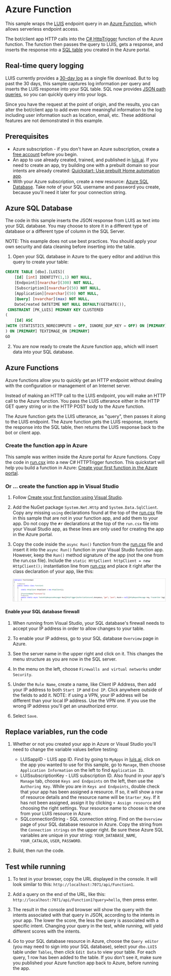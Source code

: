 # Azure Function

This sample wraps the [LUIS](https://docs.microsoft.com/azure/cognitive-services/LUIS/) endpoint query in an [Azure Function](https://azure.microsoft.com/services/functions/), which allows serverless endpoint access.

The bot/client app HTTP calls into the [C# HttpTrigger](https://docs.microsoft.com/en-us/azure/azure-functions/functions-create-first-azure-function) function of the Azure function. The function then passes the query to LUIS, gets a response, and inserts the response into a [SQL table](https://azure.microsoft.com/services/sql-database/) you created in the Azure portal. 

## Real-time query logging
LUIS currently provides a [30-day log](https://westus.dev.cognitive.microsoft.com/docs/services/5890b47c39e2bb17b84a55ff/operations/5890b47c39e2bb052c5b9c36)  as a single file download. But to log past the 30 days, this sample captures log information per query and inserts the LUIS response into your SQL table. SQL now provides [JSON path queries](https://docs.microsoft.com/sql/relational-databases/json/json-path-expressions-sql-server), so you can quickly query into your logs. 

Since you have the request at the point of origin, and the results, you can alter the bot/client app to add even more meaningful information to the log including user information such as location, email, etc. These additional features are not demonstrated in this example.

## Prerequisites
* Azure subscription - if you don't have an Azure subscription, create a [free account](https://azure.microsoft.com/free/?WT.mc_id=A261C142F) before you begin. 
* An app to use already created, trained, and published in [luis.ai](https://www.luis.ai/). If you need to create an app, try building one with a prebuilt domain so your intents are already created: [Quickstart: Use prebuilt Home automation app](https://docs.microsoft.com/en-us/azure/cognitive-services/luis/luis-get-started-create-app).
* With your Azure subscription, create a new resource: [Azure SQL Database](https://azure.microsoft.com/services/sql-database/). Take note of your SQL username and password you create, because you'll need it later for your connection string.

## Azure SQL Database
The code in this sample inserts the JSON response from LUIS as text into your SQL database. You may choose to store it in a different type of database or a different type of column in the SQL Server. 

NOTE: This example does not use best practices. You should apply your own security and data cleaning before inserting into the table. 

1. Open your SQL database in Azure to the query editor and add/run this query to create your table: 

```SQL
CREATE TABLE [dbo].[LUIS](
	[Id] [int] IDENTITY(1,1) NOT NULL,
	[Endpoint][nvarchar](300) NOT NULL,
	[Subscription][nvarchar](50) NOT NULL,
	[Application][nvarchar](50) NOT NULL,
	[Query] [nvarchar](max) NOT NULL,
	DateCreated DATETIME NOT NULL DEFAULT(GETDATE()),
 CONSTRAINT [PK_LUIS] PRIMARY KEY CLUSTERED 
(
	[Id] ASC
)WITH (STATISTICS_NORECOMPUTE = OFF, IGNORE_DUP_KEY = OFF) ON [PRIMARY]
) ON [PRIMARY] TEXTIMAGE_ON [PRIMARY]
GO
```
2. You are now ready to create the Azure function app, which will insert data into your SQL database.

## Azure Functions

Azure functions allow you to quickly get an HTTP endpoint without dealing with the configuration or management of an Internet server. 

Instead of making an HTTP call to the LUIS endpoint, you will make an HTTP call to the Azure function. You pass the LUIS utterance either in the HTTP GET query string or in the HTTP POST body to the Azure function.  

The Azure function gets the LUIS utterance, as "query", then passes it along to the LUIS endpoint. The Azure function gets the LUIS response, inserts the response into the SQL table, then returns the LUIS response back to the bot or client app. 

### Create the function app in Azure

This sample was written inside the Azure portal for Azure functions. Copy the code in [run.csx](./run.csx) into a new C# HTTPTrigger function. This quickstart will help you build a function in Azure: [Create your first function in the Azure portal](https://docs.microsoft.com/en-us/azure/azure-functions/functions-create-first-azure-function).

### Or ... create the function app in Visual Studio

1. Follow [Create your first function using Visual Studio](https://docs.microsoft.com/en-us/azure/azure-functions/functions-create-your-first-function-visual-studio).

1. Add the NuGet package `System.Net.Http` and `System.Data.SqlClient`. Copy any missing `using` declarations found at the top of the [run.csx](./run.csx) file in this sample that are not in your function app, and add them to your app. Do not copy the `#r` declarations at the top of the `run.csx` file into your Visual Studio app, as these lines are only used for creating the app in the Azure portal.

1. Copy the code inside the `async Run()` function from the [run.csx](./run.csx) file and insert it into the `async Run()` function in your Visual Studio function app. However, keep the `Run()` method signature of the app (not the one from the run.csx file). Include the `static HttpClient httpClient = new HttpClient();` instantiation line from [run.csx](./run.csx) and place it right after the class declaration of your app, like this:

    ![Function app code in VS](./function-app-vs.png)

#### Enable your SQL database firewall
1. When running from Visual Studio, your SQL database's firewall needs to accept your IP address in order to allow changes to your table.

1. To enable your IP address, go to your SQL database `Overview` page in Azure.

1. See the server name in the upper right and click on it. This changes the menu structure as you are now in the SQL server.

1. In the menu on the left, choose `Firewalls and virtual networks` under `Security`.

1. Under the `Rule Name`, create a name, like Client IP Address, then add your IP address to both `Start IP` and `End IP`. Click anywhere outside of the fields to add it. NOTE: if using a VPN, your IP address will be different than your local IP address. Use the VPN one. If you use the wrong IP address you'll get an unauthorized error.

1. Select `Save`.

## Replace variables, run the code

1. Whether or not you created your app in Azure or Visual Studio you'll need to change the variable values before testing:

    * LUISappID - LUIS app ID. Find by going to `MyApps` in [luis.ai](https://www.luis.ai/), click on the app you wanted to use for this     sample, go to `Manage`, then choose `Application Information` on the left to find `Application ID`.
    * LUISsubscriptionKey - LUIS subscription ID. Also found in your app's `Manage` tab, choose `Keys and Endpoints` on the left, then       use the `Authoring Key`. While you are in `Keys and Endpoints`, double check that your app has been assigned a resource. If so, it     will show a row of resource details and the resource name will be `Starter_Key`. If it has not been assigned, assign it by clicking     `+ Assign resource` and choosing the right settings. Your resource name to choose is the one from your LUIS resource in Azure.
    * SQLconnectionString - SQL connection string. Find on the `Overview` page of your SQL database resource in Azure. Copy the string       from the `Connection strings` on the upper right. Be sure these Azure SQL variables are unique in your string:            `YOUR_DATABASE_NAME`, `YOUR_CATALOG`, `USER`, `PASSWORD`.

1. Build, then run the code.

## Test while running

1. To test in your browser, copy the URL displayed in the console. It will look similar to this: `http://localhost:7071/api/Function1`. 

1. Add a query on the end of the URL, like this: `http://localhost:7071/api/Function1?query=hello`, then press enter.

1. The result in the console and browser will show the query with the intents associated with that query in JSON, according to the intents in your app. The lower the score, the less the query is associated with a specific intent. Changing your query in the test, while running, will yield different scores with the intents.

1. Go to your SQL database resource in Azure, choose the `Query editor` (you may need to sign into your SQL database), select your `dbo.LUIS` table under `Tables`, then click `Edit Data` to view your table. For each query, 1 row has been added to the table. If you don't see it, make sure you published your Azure function app back to Azure, before running the app.
